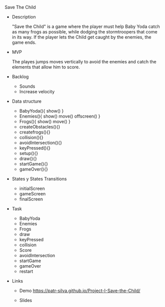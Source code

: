 Save The Child

* Description

    "Save the Child" is a game where the player must help Baby Yoda catch as many frogs as possible, while dodging the stormtroopers that come in its way.  If the player lets the Child get caught by the enemies, the game ends.

* MVP

    The playes jumps moves vertically to avoid the enemies and catch the elements that allow him to score.

* Backlog
    * Sounds
    * Increase velocity 

* Data structure

    * BabyYoda(){
        show()
    }
    * Enemies(){
        show()
        move()
        offscreen()
    }
    * Frogs(){
        show()
        move()
    }
    * createObstacles(){}
    * createfrogs(){}
    * collision(){}
    * avoidIntersection(){}
    * keyPressed(){}
    * setup(){}
    * draw(){}
    * startGame(){}
    * gameOver(){}

* States y States Transitions

    * initialScreen
    * gameScreen
    * finalScreen

* Task

    - BabyYoda
    - Enemies
    - Frogs
    - draw
    - keyPressed
    - collision
    - Score
    - avoidIntersection
    - startGame
    - gameOver
    - restart

* Links
    * Demo
        https://patr-silva.github.io/Project-I-Save-the-Child/
        
    * Slides
